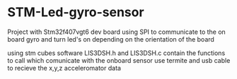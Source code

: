 # STM-Led-gyro-sensor
Project with Stm32f407vgt6 dev board using SPI to communicate to the on board gyro and turn led's on depending on the orientation of the board

using stm cubes software 
LIS3DSH.h and LIS3DSH.c contain the functions to call which comunicate with the onboard sensor
use termite and usb cable to recieve the x,y,z acceleromator data
